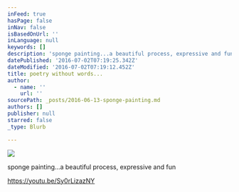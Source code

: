 ```yaml
---
inFeed: true
hasPage: false
inNav: false
isBasedOnUrl: ''
inLanguage: null
keywords: []
description: 'sponge painting...a beautiful process, expressive and fun'
datePublished: '2016-07-02T07:19:25.342Z'
dateModified: '2016-07-02T07:19:12.452Z'
title: poetry without words...
author:
  - name: ''
    url: ''
sourcePath: _posts/2016-06-13-sponge-painting.md
authors: []
publisher: null
starred: false
_type: Blurb

---
```

![](https://the-grid-user-content.s3-us-west-2.amazonaws.com/b11e3d4d-9446-4d2b-840b-de8cccfdfc8b.jpg)

sponge painting...a beautiful process, expressive and fun

https://youtu.be/Sy0rLizazNY